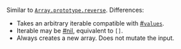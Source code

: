 Similar to [`Array.prototype.reverse`](https://developer.mozilla.org/en-US/docs/Web/JavaScript/Reference/Global_Objects/Array/reverse). Differences:

  * Takes an arbitrary iterable compatible with [#`values`](#function-values).
  * Iterable may be [#nil](#function-isnil), equivalent to `[]`.
  * Always creates a new array. Does not mutate the input.
